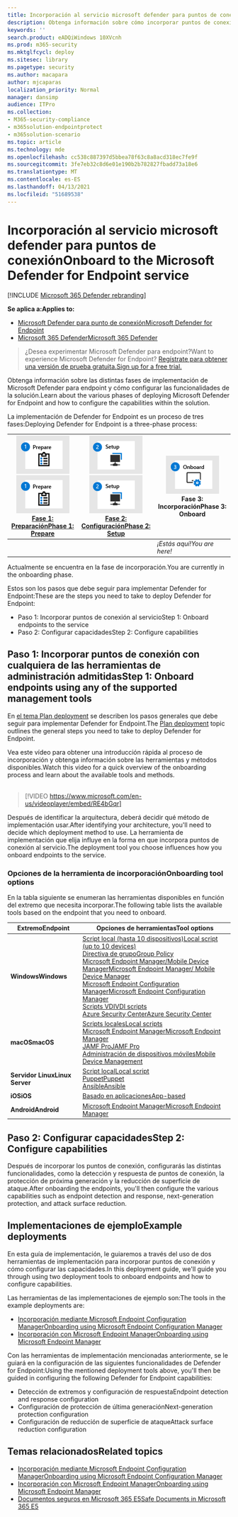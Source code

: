 ```yaml
---
title: Incorporación al servicio microsoft defender para puntos de conexión
description: Obtenga información sobre cómo incorporar puntos de conexión a Microsoft Defender para el servicio de punto de conexión
keywords: ''
search.product: eADQiWindows 10XVcnh
ms.prod: m365-security
ms.mktglfcycl: deploy
ms.sitesec: library
ms.pagetype: security
ms.author: macapara
author: mjcaparas
localization_priority: Normal
manager: dansimp
audience: ITPro
ms.collection:
- M365-security-compliance
- m365solution-endpointprotect
- m365solution-scenario
ms.topic: article
ms.technology: mde
ms.openlocfilehash: cc538c887397d5bbea78f63c8a8acd318ec7fe9f
ms.sourcegitcommit: 3fe7eb32c8d6e01e190b2b782827fbadd73a18e6
ms.translationtype: MT
ms.contentlocale: es-ES
ms.lasthandoff: 04/13/2021
ms.locfileid: "51689538"
---
```

# <a name="onboard-to-the-microsoft-defender-for-endpoint-service"></a><span data-ttu-id="d8a61-103">Incorporación al servicio microsoft defender para puntos de conexión</span><span class="sxs-lookup"><span data-stu-id="d8a61-103">Onboard to the Microsoft Defender for Endpoint service</span></span>

[!INCLUDE [Microsoft 365 Defender rebranding](../../includes/microsoft-defender.md)]

<span data-ttu-id="d8a61-104">**Se aplica a:**</span><span class="sxs-lookup"><span data-stu-id="d8a61-104">**Applies to:**</span></span>
- [<span data-ttu-id="d8a61-105">Microsoft Defender para punto de conexión</span><span class="sxs-lookup"><span data-stu-id="d8a61-105">Microsoft Defender for Endpoint</span></span>](https://go.microsoft.com/fwlink/p/?linkid=2154037)
- [<span data-ttu-id="d8a61-106">Microsoft 365 Defender</span><span class="sxs-lookup"><span data-stu-id="d8a61-106">Microsoft 365 Defender</span></span>](https://go.microsoft.com/fwlink/?linkid=2118804)


> <span data-ttu-id="d8a61-107">¿Desea experimentar Microsoft Defender para endpoint?</span><span class="sxs-lookup"><span data-stu-id="d8a61-107">Want to experience Microsoft Defender for Endpoint?</span></span> [<span data-ttu-id="d8a61-108">Regístrate para obtener una versión de prueba gratuita.</span><span class="sxs-lookup"><span data-stu-id="d8a61-108">Sign up for a free trial.</span></span>](https://www.microsoft.com/microsoft-365/windows/microsoft-defender-atp?ocid=docs-wdatp-exposedapis-abovefoldlink)

<span data-ttu-id="d8a61-109">Obtenga información sobre las distintas fases de implementación de Microsoft Defender para endpoint y cómo configurar las funcionalidades de la solución.</span><span class="sxs-lookup"><span data-stu-id="d8a61-109">Learn about the various phases of deploying Microsoft Defender for Endpoint and how to configure the capabilities within the solution.</span></span> 

<span data-ttu-id="d8a61-110">La implementación de Defender for Endpoint es un proceso de tres fases:</span><span class="sxs-lookup"><span data-stu-id="d8a61-110">Deploying Defender for Endpoint is a three-phase process:</span></span>

| <span data-ttu-id="d8a61-111">[![fase de implementación: preparar](images/phase-diagrams/prepare.png)](prepare-deployment.md)</span><span class="sxs-lookup"><span data-stu-id="d8a61-111">[![deployment phase - prepare](images/phase-diagrams/prepare.png)](prepare-deployment.md)</span></span><br>[<span data-ttu-id="d8a61-112">Fase 1: Preparación</span><span class="sxs-lookup"><span data-stu-id="d8a61-112">Phase 1: Prepare</span></span>](prepare-deployment.md) | <span data-ttu-id="d8a61-113">[![fase de implementación: configuración](images/phase-diagrams/setup.png)](production-deployment.md)</span><span class="sxs-lookup"><span data-stu-id="d8a61-113">[![deployment phase - setup](images/phase-diagrams/setup.png)](production-deployment.md)</span></span><br>[<span data-ttu-id="d8a61-114">Fase 2: Configuración</span><span class="sxs-lookup"><span data-stu-id="d8a61-114">Phase 2: Setup</span></span>](production-deployment.md) | ![fase de implementación: incorporación](images/phase-diagrams/onboard.png)<br><span data-ttu-id="d8a61-116">Fase 3: Incorporación</span><span class="sxs-lookup"><span data-stu-id="d8a61-116">Phase 3: Onboard</span></span> |
| ----- | ----- | ----- |
| | |<span data-ttu-id="d8a61-117">*¡Estás aquí!*</span><span class="sxs-lookup"><span data-stu-id="d8a61-117">*You are here!*</span></span>|

<span data-ttu-id="d8a61-118">Actualmente se encuentra en la fase de incorporación.</span><span class="sxs-lookup"><span data-stu-id="d8a61-118">You are currently in the onboarding phase.</span></span>

<span data-ttu-id="d8a61-119">Estos son los pasos que debe seguir para implementar Defender for Endpoint:</span><span class="sxs-lookup"><span data-stu-id="d8a61-119">These are the steps you need to take to deploy Defender for Endpoint:</span></span>

- <span data-ttu-id="d8a61-120">Paso 1: Incorporar puntos de conexión al servicio</span><span class="sxs-lookup"><span data-stu-id="d8a61-120">Step 1: Onboard endpoints to the service</span></span> 
- <span data-ttu-id="d8a61-121">Paso 2: Configurar capacidades</span><span class="sxs-lookup"><span data-stu-id="d8a61-121">Step 2: Configure capabilities</span></span> 

## <a name="step-1-onboard-endpoints-using-any-of-the-supported-management-tools"></a><span data-ttu-id="d8a61-122">Paso 1: Incorporar puntos de conexión con cualquiera de las herramientas de administración admitidas</span><span class="sxs-lookup"><span data-stu-id="d8a61-122">Step 1: Onboard endpoints using any of the supported management tools</span></span>
<span data-ttu-id="d8a61-123">En [el tema Plan deployment](deployment-strategy.md) se describen los pasos generales que debe seguir para implementar Defender for Endpoint.</span><span class="sxs-lookup"><span data-stu-id="d8a61-123">The [Plan deployment](deployment-strategy.md) topic outlines the general steps you need to take to deploy Defender for Endpoint.</span></span>  


<span data-ttu-id="d8a61-124">Vea este vídeo para obtener una introducción rápida al proceso de incorporación y obtenga información sobre las herramientas y métodos disponibles.</span><span class="sxs-lookup"><span data-stu-id="d8a61-124">Watch this video for a quick overview of the onboarding process and learn about the available tools and methods.</span></span>
<br />
<br />

> [!VIDEO https://www.microsoft.com/en-us/videoplayer/embed/RE4bGqr]



<span data-ttu-id="d8a61-125">Después de identificar la arquitectura, deberá decidir qué método de implementación usar.</span><span class="sxs-lookup"><span data-stu-id="d8a61-125">After identifying your architecture, you'll need to decide which deployment method to use.</span></span> <span data-ttu-id="d8a61-126">La herramienta de implementación que elija influye en la forma en que incorpora puntos de conexión al servicio.</span><span class="sxs-lookup"><span data-stu-id="d8a61-126">The deployment tool you choose influences how you onboard endpoints to the service.</span></span> 

### <a name="onboarding-tool-options"></a><span data-ttu-id="d8a61-127">Opciones de la herramienta de incorporación</span><span class="sxs-lookup"><span data-stu-id="d8a61-127">Onboarding tool options</span></span>

<span data-ttu-id="d8a61-128">En la tabla siguiente se enumeran las herramientas disponibles en función del extremo que necesita incorporar.</span><span class="sxs-lookup"><span data-stu-id="d8a61-128">The following table lists the available tools based on the endpoint that you need to onboard.</span></span>

| <span data-ttu-id="d8a61-129">Extremo</span><span class="sxs-lookup"><span data-stu-id="d8a61-129">Endpoint</span></span>     | <span data-ttu-id="d8a61-130">Opciones de herramientas</span><span class="sxs-lookup"><span data-stu-id="d8a61-130">Tool options</span></span>                       |
|--------------|------------------------------------------|
| <span data-ttu-id="d8a61-131">**Windows**</span><span class="sxs-lookup"><span data-stu-id="d8a61-131">**Windows**</span></span>  |  [<span data-ttu-id="d8a61-132">Script local (hasta 10 dispositivos)</span><span class="sxs-lookup"><span data-stu-id="d8a61-132">Local script (up to 10 devices)</span></span>](configure-endpoints-script.md) <br>  [<span data-ttu-id="d8a61-133">Directiva de grupo</span><span class="sxs-lookup"><span data-stu-id="d8a61-133">Group Policy</span></span>](configure-endpoints-gp.md) <br>  [<span data-ttu-id="d8a61-134">Microsoft Endpoint Manager/Mobile Device Manager</span><span class="sxs-lookup"><span data-stu-id="d8a61-134">Microsoft Endpoint Manager/ Mobile Device Manager</span></span>](configure-endpoints-mdm.md) <br> [<span data-ttu-id="d8a61-135">Microsoft Endpoint Configuration Manager</span><span class="sxs-lookup"><span data-stu-id="d8a61-135">Microsoft Endpoint Configuration Manager</span></span>](configure-endpoints-sccm.md) <br> [<span data-ttu-id="d8a61-136">Scripts VDI</span><span class="sxs-lookup"><span data-stu-id="d8a61-136">VDI scripts</span></span>](configure-endpoints-vdi.md) <br> [<span data-ttu-id="d8a61-137">Azure Security Center</span><span class="sxs-lookup"><span data-stu-id="d8a61-137">Azure Security Center</span></span>](configure-server-endpoints.md#integration-with-azure-security-center) |
| <span data-ttu-id="d8a61-138">**macOS**</span><span class="sxs-lookup"><span data-stu-id="d8a61-138">**macOS**</span></span>    | [<span data-ttu-id="d8a61-139">Scripts locales</span><span class="sxs-lookup"><span data-stu-id="d8a61-139">Local scripts</span></span>](mac-install-manually.md) <br> [<span data-ttu-id="d8a61-140">Microsoft Endpoint Manager</span><span class="sxs-lookup"><span data-stu-id="d8a61-140">Microsoft Endpoint Manager</span></span>](mac-install-with-intune.md) <br> [<span data-ttu-id="d8a61-141">JAMF Pro</span><span class="sxs-lookup"><span data-stu-id="d8a61-141">JAMF Pro</span></span>](mac-install-with-jamf.md) <br> [<span data-ttu-id="d8a61-142">Administración de dispositivos móviles</span><span class="sxs-lookup"><span data-stu-id="d8a61-142">Mobile Device Management</span></span>](mac-install-with-other-mdm.md) |
| <span data-ttu-id="d8a61-143">**Servidor Linux**</span><span class="sxs-lookup"><span data-stu-id="d8a61-143">**Linux Server**</span></span> | [<span data-ttu-id="d8a61-144">Script local</span><span class="sxs-lookup"><span data-stu-id="d8a61-144">Local script</span></span>](linux-install-manually.md) <br> [<span data-ttu-id="d8a61-145">Puppet</span><span class="sxs-lookup"><span data-stu-id="d8a61-145">Puppet</span></span>](linux-install-with-puppet.md) <br> [<span data-ttu-id="d8a61-146">Ansible</span><span class="sxs-lookup"><span data-stu-id="d8a61-146">Ansible</span></span>](linux-install-with-ansible.md)|
| <span data-ttu-id="d8a61-147">**iOS**</span><span class="sxs-lookup"><span data-stu-id="d8a61-147">**iOS**</span></span>      | [<span data-ttu-id="d8a61-148">Basado en aplicaciones</span><span class="sxs-lookup"><span data-stu-id="d8a61-148">App-based</span></span>](ios-install.md)                                |
| <span data-ttu-id="d8a61-149">**Android**</span><span class="sxs-lookup"><span data-stu-id="d8a61-149">**Android**</span></span>  | [<span data-ttu-id="d8a61-150">Microsoft Endpoint Manager</span><span class="sxs-lookup"><span data-stu-id="d8a61-150">Microsoft Endpoint Manager</span></span>](android-intune.md)               | 


## <a name="step-2-configure-capabilities"></a><span data-ttu-id="d8a61-151">Paso 2: Configurar capacidades</span><span class="sxs-lookup"><span data-stu-id="d8a61-151">Step 2: Configure capabilities</span></span>
<span data-ttu-id="d8a61-152">Después de incorporar los puntos de conexión, configurarás las distintas funcionalidades, como la detección y respuesta de puntos de conexión, la protección de próxima generación y la reducción de superficie de ataque.</span><span class="sxs-lookup"><span data-stu-id="d8a61-152">After onboarding the endpoints, you'll then configure the various capabilities such as endpoint detection and response, next-generation protection, and attack surface reduction.</span></span> 


## <a name="example-deployments"></a><span data-ttu-id="d8a61-153">Implementaciones de ejemplo</span><span class="sxs-lookup"><span data-stu-id="d8a61-153">Example deployments</span></span>
<span data-ttu-id="d8a61-154">En esta guía de implementación, le guiaremos a través del uso de dos herramientas de implementación para incorporar puntos de conexión y cómo configurar las capacidades.</span><span class="sxs-lookup"><span data-stu-id="d8a61-154">In this deployment guide, we'll guide you through using two deployment tools to onboard endpoints and how to configure capabilities.</span></span>

<span data-ttu-id="d8a61-155">Las herramientas de las implementaciones de ejemplo son:</span><span class="sxs-lookup"><span data-stu-id="d8a61-155">The tools in the example deployments are:</span></span>
- [<span data-ttu-id="d8a61-156">Incorporación mediante Microsoft Endpoint Configuration Manager</span><span class="sxs-lookup"><span data-stu-id="d8a61-156">Onboarding using Microsoft Endpoint Configuration Manager</span></span>](onboarding-endpoint-configuration-manager.md)
- [<span data-ttu-id="d8a61-157">Incorporación con Microsoft Endpoint Manager</span><span class="sxs-lookup"><span data-stu-id="d8a61-157">Onboarding using Microsoft Endpoint Manager</span></span>](onboarding-endpoint-manager.md)

<span data-ttu-id="d8a61-158">Con las herramientas de implementación mencionadas anteriormente, se le guiará en la configuración de las siguientes funcionalidades de Defender for Endpoint:</span><span class="sxs-lookup"><span data-stu-id="d8a61-158">Using the mentioned deployment tools above, you'll then be guided in configuring the following Defender for Endpoint capabilities:</span></span>
- <span data-ttu-id="d8a61-159">Detección de extremos y configuración de respuesta</span><span class="sxs-lookup"><span data-stu-id="d8a61-159">Endpoint detection and response configuration</span></span>
- <span data-ttu-id="d8a61-160">Configuración de protección de última generación</span><span class="sxs-lookup"><span data-stu-id="d8a61-160">Next-generation protection configuration</span></span>
- <span data-ttu-id="d8a61-161">Configuración de reducción de superficie de ataque</span><span class="sxs-lookup"><span data-stu-id="d8a61-161">Attack surface reduction configuration</span></span>

## <a name="related-topics"></a><span data-ttu-id="d8a61-162">Temas relacionados</span><span class="sxs-lookup"><span data-stu-id="d8a61-162">Related topics</span></span>
- [<span data-ttu-id="d8a61-163">Incorporación mediante Microsoft Endpoint Configuration Manager</span><span class="sxs-lookup"><span data-stu-id="d8a61-163">Onboarding using Microsoft Endpoint Configuration Manager</span></span>](onboarding-endpoint-configuration-manager.md)
- [<span data-ttu-id="d8a61-164">Incorporación con Microsoft Endpoint Manager</span><span class="sxs-lookup"><span data-stu-id="d8a61-164">Onboarding using Microsoft Endpoint Manager</span></span>](onboarding-endpoint-manager.md)
- [<span data-ttu-id="d8a61-165">Documentos seguros en Microsoft 365 E5</span><span class="sxs-lookup"><span data-stu-id="d8a61-165">Safe Documents in Microsoft 365 E5</span></span>](../office-365-security/safe-docs.md)
